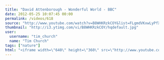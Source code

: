 ```yaml
---
title: "David Attenborough - Wonderful World - BBC"
date: 2012-05-25 10:07:45 00:00
permalink: /videos/618
source: "http://www.youtube.com/watch?v=B8WHKRzkCOY&list=FLgmdVKxwLyPfX5TiJizv82A&index=8&feature=plpp_video"
thumbnail: "http://i3.ytimg.com/vi/B8WHKRzkCOY/hqdefault.jpg"
user:
  username: "tim_church"
  name: "Tim Church"
tags: ["nature"]
html: "<iframe width=\"640\" height=\"360\" src=\"http://www.youtube.com/embed/B8WHKRzkCOY?wmode=transparent&fs=1&feature=oembed\" frameborder=\"0\" allowfullscreen></iframe>"
---
```


